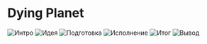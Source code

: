 # Dying Planet

![Интро](https://yadi.sk/i/CJ6K27gX3JLqSh)
![Идея](https://yadi.sk/i/lU5jbCum3JLqaJ)
![Подготовка]()
![Исполнение]()
![Итог]()
![Вывод]()
